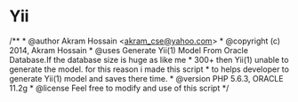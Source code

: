 Yii
===

/**  * @author Akram Hossain &lt;akram_cse@yahoo.com>  * @copyright (c) 2014, Akram Hossain  * @uses Generate Yii(1) Model From Oracle Database.If the database size is huge as like me   * 300+ then Yii(1) unable to generate the model. for this reason i made this script   * to helps developer to generate Yii(1) model and saves there time.  * @version PHP 5.6.3, ORACLE 11.2g  * @license Feel free to modify and use of this script     */
